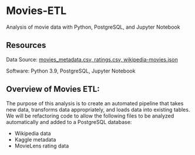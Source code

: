 # Movies-ETL
Analysis of movie data with Python, PostgreSQL, and Jupyter Notebook

## Resources
Data Source: [movies_metadata.csv, ratings.csv, wikipedia-movies.json](https://github.com/monsecc01/Movies-ETL/blob/b20455cd507aea2bfe39baf9ff54ea17c35e8acf/Resources.zip)

Software: Python 3.9, PostgreSQL, Jupyter Notebook

## Overview of Movies ETL:
The purpose of this analysis is to create an automated pipeline that takes new data, transforms data appropriately, and loads data into existing tables. We will be refactoring code to allow the following files to be analyzed automatically and added to a PostgreSQL database:
* Wikipedia data
* Kaggle metadata
* MovieLens rating data
